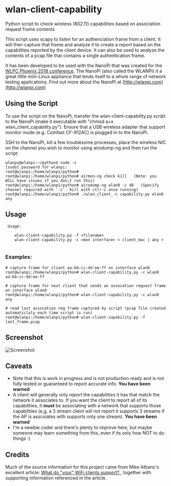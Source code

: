 # wlan-client-capability
Python script to check wireless (802.11) capabilities based on association request frame contents

This script uses scapy to listen for an authenciation frame from a client. It will then capture that frame and analyze it to create a report based on the capabilities reported by the client device. It can also be used to analyze the contents of a pcap file that contains a single authentication frame.

It has been developed to be used with the NanoPi that was created for the [WLPC Phoenix 2018 conference](https://www.wlanpros.com/resource/?wpv-category=2018-phoenix&wpv_aux_current_post_id=2623&wpv_view_count=464-TCPID2623). The NanoPi (also called the WLANPi) it a great little mini-Linux appliance that lends itself to a whole range of network testing applications. Find out more about the NanoPi at [http://wlanpi.com](http://wlanpi.com)

## Using the Script
To use the script on the NanoPi, transfer the wlan-client-capability.py script to the NanoPi (make it executable with "chmod a+x wlan_client_capability.py"). Ensure that a USB wireless adapter that support monitor mode (e.g. Comfast CF-912AC) is plugged in to the NanoPi.

SSH to the NanoPi, kill a few troublesome processes, place the wireless NIC on the channel you wish to monitor using airodump-ng and then run the script:

```
wlanpi@wlanpi:~/python$ sudo -s
[sudo] password for wlanpi: 
root@wlanpi:/home/wlanpi/python#
root@wlanpi:/home/wlanpi/python# airmon-ng check kill   (Note: you WILL have issues if you don;t run this)
root@wlanpi:/home/wlanpi/python# airodump-ng wlan0 -c 48   (Specify channel required with '-c'. Kill with ctlr-c once running)
root@wlanpi:/home/wlanpi/python# ./wlan_client_-c capability.py wlan0 any

```
## Usage

```
 Usage:

    wlan-client-capability.py -f <filename>
    wlan-client-capability.py -c <mon interface> < client_mac | any >
 
 ```
### Examples:

```
# capture frame for client aa:bb:cc:dd:ee:ff on interface wlan0
root@wlanpi:/home/wlanpi/python# wlan-client-capability.py -c wlan0 aa:bb:cc:dd:ee:ff

```

```
# capture frame for next client that sends an assocation request frame on interface wlan0
root@wlanpi:/home/wlanpi/python# wlan-client-capability.py -c wlan0 any

```

```
# read last assocation req frame captured by script (pcap file created automaticlaly each time script is run)
root@wlanpi:/home/wlanpi/python# wlan-client-capability.py -f last_frame.pcap
```

## Screenshot

![Screenshot](https://github.com/wifinigel/wlan-client-capability/blob/master/screenshot.PNG)

## Caveats
- Note that this is work in progress and is not production ready and is not fully tested or guaranteed to report accurate info. **You have been warned**
- A client will generally only report the capabilities it has that match the network it associates to. If you want the client to report all of its capabilities, it **must** be associating with a network that supports those capabilities (e,g, a 3 stream client will not report it supports 3 streams if the AP is asscoiates with supports only one stream). **You have been warned**
- I'm a newbie coder and there's plenty to improve here, but maybe someone may learn something from this, even if its only how NOT to do things :)

## Credits
Much of the source information for this project came from Mike Albano's excellent article: [What do "your" WiFi clients support?
](http://www.mikealbano.com/2016/02/what-do-your-wifi-clients-support.html), together with supporting information referenced in the article.
